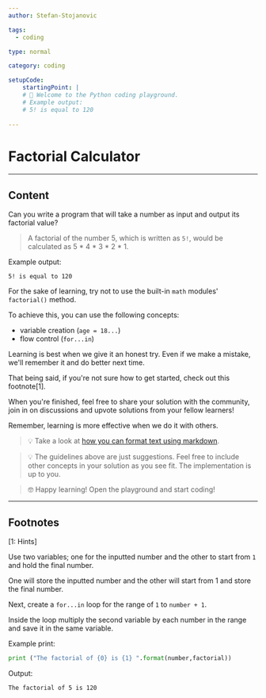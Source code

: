 ```yaml
---
author: Stefan-Stojanovic

tags:
  - coding

type: normal

category: coding

setupCode:
	startingPoint: |
  	# 👋 Welcome to the Python coding playground. 
  	# Example output:
  	# 5! is equal to 120
      
---
```


# Factorial Calculator

---

## Content

Can you write a program that will take a number as input and output its factorial value?

> A factorial of the number 5, which is written as `5!`, would be calculated as 5 * 4 * 3 * 2 * 1.

Example output:

```plain-text
5! is equal to 120
```

For the sake of learning, try not to use the built-in `math` modules' `factorial()` method.

To achieve this, you can use the following concepts:
- variable creation (`age = 18...`)
- flow control (`for...in`)

Learning is best when we give it an honest try. Even if we make a mistake, we'll remember it and do better next time.

That being said, if you're not sure how to get started, check out this footnote[1]. 

When you're finished, feel free to share your solution with the community, join in on discussions and upvote solutions from your fellow learners!

Remember, learning is more effective when we do it with others.

> 💡 Take a look at [how you can format text using markdown](https://www.enki.com/glossary/general/markdown-formatting).

> 💡 The guidelines above are just suggestions. Feel free to include other concepts in your solution as you see fit. The implementation is up to you.

> 🤓 Happy learning! Open the playground and start coding!

---

## Footnotes

[1: Hints]

Use two variables; one for the inputted number and the other to start from `1` and hold the final number.

One will store the inputted number and the other will start from 1 and store the final number.

Next, create a `for...in` loop for the range of `1` to `number + 1`.

Inside the loop multiply the second variable by each number in the range and save it in the same variable.

Example print:
```python
print ("The factorial of {0} is {1} ".format(number,factorial))
```
Output:
```plain-text
The factorial of 5 is 120 
```